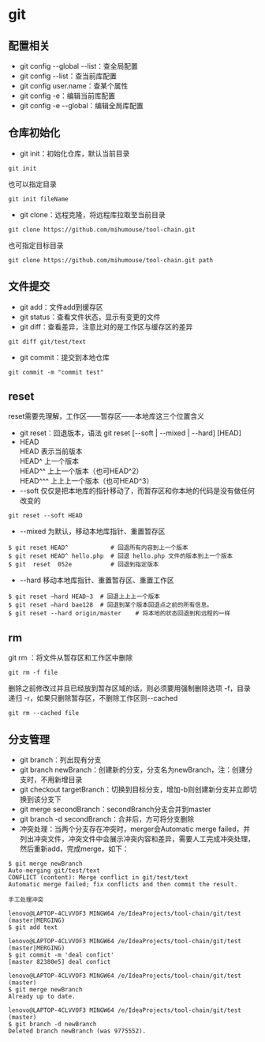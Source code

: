 # git
## 配置相关
- git config --global --list：查全局配置
- git config --list：查当前库配置
- git config user.name：查某个属性
- git config -e：编辑当前库配置
- git config -e --global：编辑全局库配置

## 仓库初始化
- git init：初始化仓库，默认当前目录
```
git init
```
也可以指定目录
```
git init fileName
```

- git clone：远程克隆，将远程库拉取至当前目录
```
git clone https://github.com/mihumouse/tool-chain.git
```
也可指定目标目录
```
git clone https://github.com/mihumouse/tool-chain.git path
```

## 文件提交
- git add：文件add到缓存区
- git status：查看文件状态，显示有变更的文件
- git diff：查看差异，注意比对的是工作区与缓存区的差异
```
git diff git/test/text
```
- git commit：提交到本地仓库
```
git commit -m "commit test"
```

## reset
reset需要先理解，工作区——暂存区——本地库这三个位置含义   
- git reset：回退版本，语法 git reset [--soft | --mixed | --hard] [HEAD]
- HEAD   
HEAD 表示当前版本   
HEAD^ 上一个版本   
HEAD^^ 上上一个版本（也可HEAD^2）   
HEAD^^^ 上上上一个版本（也可HEAD^3）   
- --soft 仅仅是把本地库的指针移动了，而暂存区和你本地的代码是没有做任何改变的
```
git reset --soft HEAD
```

- --mixed 为默认，移动本地库指针、重置暂存区
```
$ git reset HEAD^            # 回退所有内容到上一个版本  
$ git reset HEAD^ hello.php  # 回退 hello.php 文件的版本到上一个版本  
$ git  reset  052e           # 回退到指定版本
```

- --hard 移动本地库指针、重置暂存区、重置工作区
```
$ git reset –hard HEAD~3  # 回退上上上一个版本  
$ git reset –hard bae128  # 回退到某个版本回退点之前的所有信息。 
$ git reset --hard origin/master    # 将本地的状态回退到和远程的一样
```

## rm
git rm ：将文件从暂存区和工作区中删除
```
git rm -f file
```
删除之前修改过并且已经放到暂存区域的话，则必须要用强制删除选项 -f，目录递归 -r，如果只删除暂存区，不删除工作区则--cached
```
git rm --cached file
```   

## 分支管理
- git branch：列出现有分支
- git branch newBranch：创建新的分支，分支名为newBranch，注：创建分支时，不用新增目录
- git checkout targetBranch：切换到目标分支，增加-b则创建新分支并立即切换到该分支下
- git merge secondBranch：secondBranch分支合并到master
- git branch -d secondBranch：合并后，方可将分支删除
- 冲突处理：当两个分支存在冲突时，merger会Automatic merge failed，并列出冲突文件，冲突文件中会展示冲突内容和差异，需要人工完成冲突处理，然后重新add，完成merge，如下：
```
$ git merge newBranch
Auto-merging git/test/text
CONFLICT (content): Merge conflict in git/test/text
Automatic merge failed; fix conflicts and then commit the result.

手工处理冲突 

lenovo@LAPTOP-4CLVVOF3 MINGW64 /e/IdeaProjects/tool-chain/git/test (master|MERGING)
$ git add text

lenovo@LAPTOP-4CLVVOF3 MINGW64 /e/IdeaProjects/tool-chain/git/test (master|MERGING)
$ git commit -m 'deal confict'
[master 82380e5] deal confict

lenovo@LAPTOP-4CLVVOF3 MINGW64 /e/IdeaProjects/tool-chain/git/test (master)
$ git merge newBranch
Already up to date.

lenovo@LAPTOP-4CLVVOF3 MINGW64 /e/IdeaProjects/tool-chain/git/test (master)
$ git branch -d newBranch
Deleted branch newBranch (was 9775552).
```